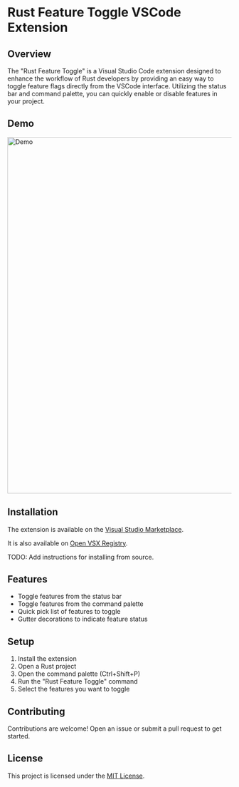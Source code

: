 # Rust Feature Toggle VSCode Extension

## Overview

The "Rust Feature Toggle" is a Visual Studio Code extension designed to enhance the workflow of Rust developers by providing an easy way to toggle feature flags directly from the VSCode interface. Utilizing the status bar and command palette, you can quickly enable or disable features in your project.

## Demo

<img src="./demo/rust-feature-toggler.gif" alt="Demo" width="800" />

## Installation

The extension is available on the [Visual Studio Marketplace](https://marketplace.visualstudio.com/items?itemName=itsyaasir.rust-feature-toggler).

It is also available on [Open VSX Registry](https://open-vsx.org/extension/itsyaasir/rust-feature-toggler).

TODO: Add instructions for installing from source.

## Features

- Toggle features from the status bar
- Toggle features from the command palette
- Quick pick list of features to toggle
- Gutter decorations to indicate feature status

## Setup

1. Install the extension
2. Open a Rust project
3. Open the command palette (Ctrl+Shift+P)
4. Run the "Rust Feature Toggle" command
5. Select the features you want to toggle

## Contributing

Contributions are welcome! Open an issue or submit a pull request to get started.

## License

This project is licensed under the [MIT License](LICENSE).
